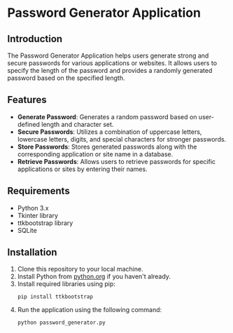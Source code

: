 # Password Generator Application

## Introduction
The Password Generator Application helps users generate strong and secure passwords for various applications or websites. It allows users to specify the length of the password and provides a randomly generated password based on the specified length.

## Features
- **Generate Password**: Generates a random password based on user-defined length and character set.
- **Secure Passwords**: Utilizes a combination of uppercase letters, lowercase letters, digits, and special characters for stronger passwords.
- **Store Passwords**: Stores generated passwords along with the corresponding application or site name in a database.
- **Retrieve Passwords**: Allows users to retrieve passwords for specific applications or sites by entering their names.
  
## Requirements
- Python 3.x
- Tkinter library
- ttkbootstrap library
- SQLite

## Installation
1. Clone this repository to your local machine.
2. Install Python from [python.org](https://www.python.org/) if you haven't already.
3. Install required libraries using pip:
    ```
    pip install ttkbootstrap
    ```
4. Run the application using the following command:
    ```
    python password_generator.py
    ```


